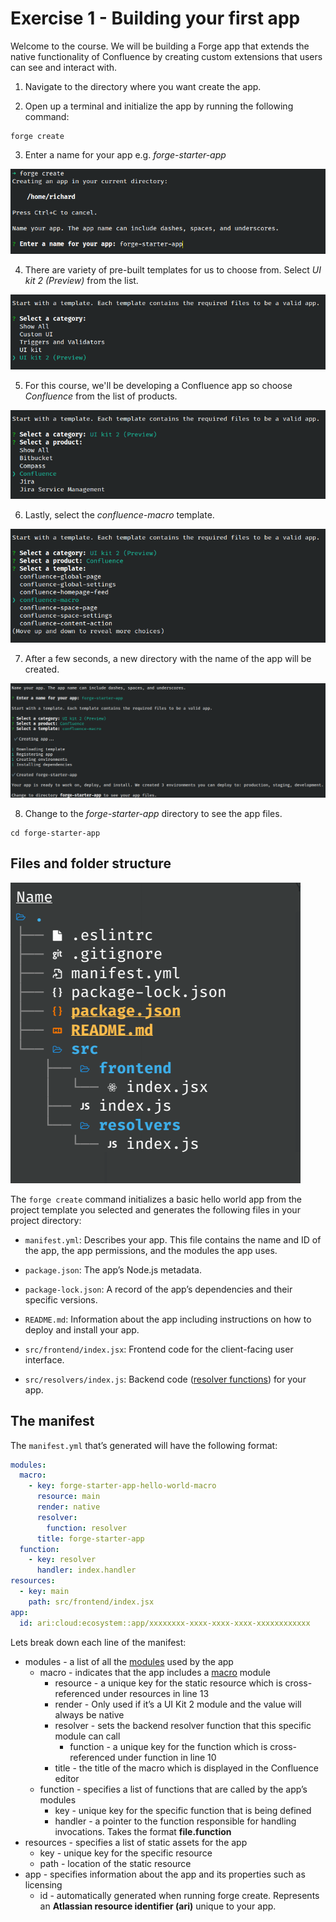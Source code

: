 # Exercise 1 - Building your first app

Welcome to the course. We will be building a Forge app that extends the native functionality of Confluence by creating custom extensions that users can see and interact with.

1. Navigate to the directory where you want create the app.

2. Open up a terminal and initialize the app by running the following command:

```shell
forge create
```

3. Enter a name for your app e.g. _forge-starter-app_

![](./img/exercise-1/forge-create-name.png)

4. There are variety of pre-built templates for us to choose from. Select _UI kit 2 (Preview)_ from the list.

![](./img/exercise-1/forge-create-template.png)

5. For this course, we'll be developing a Confluence app so choose _Confluence_ from the list of products.

![](./img/exercise-1/forge-create-template-confluence.png)

6. Lastly, select the _confluence-macro_ template.

![](./img/exercise-1/forge-create-template-confluence-macro.png)

7. After a few seconds, a new directory with the name of the app will be created.

![](./img/exercise-1/forge-create-complete.png)

8. Change to the *forge-starter-app* directory to see the app files.

```shell
cd forge-starter-app
```

## Files and folder structure

![](./img/exercise-1/files-folder-structure.png)

The `forge create` command initializes a basic hello world app from the project template you selected and generates the following files in your project directory:

- `manifest.yml`: Describes your app. This file contains the name and ID of the app, the app permissions, and the modules the app uses.

- `package.json`: The app’s Node.js metadata.

- `package-lock.json`: A record of the app’s dependencies and their specific versions.

- `README.md`: Information about the app including instructions on how to deploy and install your app.

- `src/frontend/index.jsx`: Frontend code for the client-facing user interface.

- `src/resolvers/index.js`: Backend code ([resolver functions](https://developer.atlassian.com/platform/forge/runtime-reference/custom-ui-resolver/)) for your app.

## The manifest

The `manifest.yml` that’s generated will have the following format:

```yaml
modules:
  macro:
    - key: forge-starter-app-hello-world-macro
      resource: main
      render: native
      resolver:
        function: resolver
      title: forge-starter-app
  function:
    - key: resolver
      handler: index.handler
resources:
  - key: main
    path: src/frontend/index.jsx
app:
  id: ari:cloud:ecosystem::app/xxxxxxxx-xxxx-xxxx-xxxx-xxxxxxxxxxxx
```

Lets break down each line of the manifest:

- modules - a list of all the [modules](https://developer.atlassian.com/platform/forge/manifest-reference/modules/) used by the app
  - macro - indicates that the app includes a [macro](https://developer.atlassian.com/platform/forge/manifest-reference/modules/macro/) module
    - resource - a unique key for the static resource which is cross-referenced under resources in line 13
    - render - Only used if it’s a UI Kit 2 module and the value will always be native
    - resolver - sets the backend resolver function that this specific module can call
      - function - a unique key for the function which is cross-referenced under function in line 10
    - title - the title of the macro which is displayed in the Confluence editor
  - function - specifies a list of functions that are called by the app’s modules
    - key - unique key for the specific function that is being defined
    - handler - a pointer to the function responsible for handling invocations. Takes the format **file.function**
- resources - specifies a list of static assets for the app
  - key - unique key for the specific resource
  - path - location of the static resource
- app - specifies information about the app and its properties such as licensing
  - id - automatically generated when running forge create. Represents an **Atlassian resource identifier (ari)** unique to your app.
